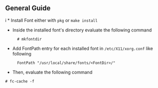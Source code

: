 
## General Guide

i * Install Font either with `pkg` or `make install`
  * Inside the installed font's directory evaluate the following command

    ```
      # mkfontdir
    ```

  * Add FontPath entry for each installed font in `/etc/X11/xorg.conf` like following

    ```
      FontPath "/usr/local/share/fonts/<FontDir>/"
    ```

  * Then, evaluate the following command

  ```
  # fc-cache -f
  ```

